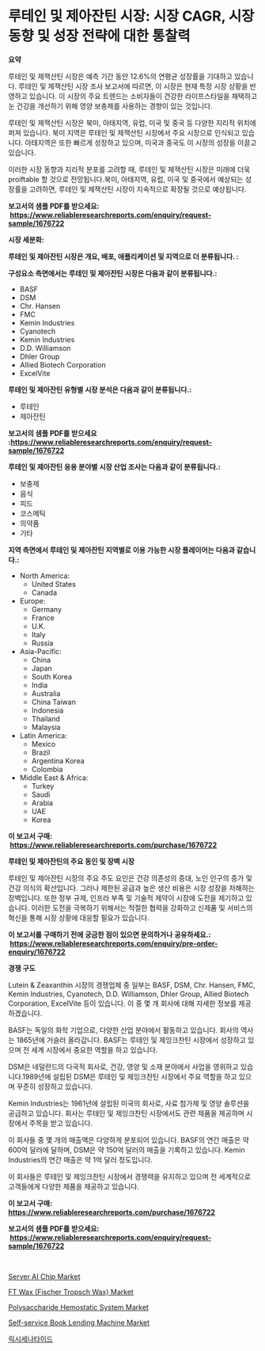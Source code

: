 <p><h1>루테인 및 제아잔틴 시장: 시장 CAGR, 시장 동향 및 성장 전략에 대한 통찰력</h1></p><p><strong>요약</strong></p>
<p><p>루테인 및 제잭산틴 시장은 예측 기간 동안 12.6%의 연평균 성장률을 기대하고 있습니다. 루테인 및 제잭산틴 시장 조사 보고서에 따르면, 이 시장은 현재 특정 시장 상황을 반영하고 있습니다. 이 시장의 주요 트렌드는 소비자들이 건강한 라이프스타일을 채택하고 눈 건강을 개선하기 위해 영양 보충제를 사용하는 경향이 있는 것입니다.</p><p>루테인 및 제잭산틴 시장은 북미, 아태지역, 유럽, 미국 및 중국 등 다양한 지리적 위치에 퍼져 있습니다. 북미 지역은 루테인 및 제잭산틴 시장에서 주요 시장으로 인식되고 있습니다. 아태지역은 또한 빠르게 성장하고 있으며, 미국과 중국도 이 시장의 성장을 이끌고 있습니다.</p><p>이러한 시장 동향과 지리적 분포를 고려할 때, 루테인 및 제잭산틴 시장은 미래에 더욱 proiftable 할 것으로 전망됩니다.북미, 아태지역, 유럽, 미국 및 중국에서 예상되는 성장률을 고려하면, 루테인 및 제잭산틴 시장이 지속적으로 확장될 것으로 예상됩니다.</p></p>
<p><strong>보고서의 샘플 PDF를 받으세요: &nbsp;<a href="https://www.reliableresearchreports.com/enquiry/request-sample/1676722">https://www.reliableresearchreports.com/enquiry/request-sample/1676722</a></strong></p>
<p><strong>시장 세분화:</strong></p>
<p><strong> 루테인 및 제아잔틴 시장은 개요, 배포, 애플리케이션 및 지역으로 더 분류됩니다. :</strong></p>
<p><strong>구성요소 측면에서는 루테인 및 제아잔틴 시장은 다음과 같이 분류됩니다.:</strong></p>
<p><ul><li>BASF</li><li>DSM</li><li>Chr. Hansen</li><li>FMC</li><li>Kemin Industries</li><li>Cyanotech</li><li>Kemin Industries</li><li>D.D. Williamson</li><li>Dhler Group</li><li>Allied Biotech Corporation</li><li>ExcelVite</li></ul></p>
<p><strong> 루테인 및 제아잔틴 유형별 시장 분석은 다음과 같이 분류됩니다.:</strong></p>
<p><ul><li>루테인</li><li>제아잔틴</li></ul></p>
<p><strong>보고서의 샘플 PDF를 받으세요 :<a href="https://www.reliableresearchreports.com/enquiry/request-sample/1676722">https://www.reliableresearchreports.com/enquiry/request-sample/1676722</a></strong></p>
<p><strong> 루테인 및 제아잔틴 응용 분야별 시장 산업 조사는 다음과 같이 분류됩니다.:</strong></p>
<p><ul><li>보충제</li><li>음식</li><li>피드</li><li>코스메틱</li><li>의약품</li><li>기타</li></ul></p>
<p><strong>지역 측면에서 루테인 및 제아잔틴 지역별로 이용 가능한 시장 플레이어는 다음과 같습니다.:</strong></p>
<p><ul>
    <li>
        North America:
        <ul>
            <li>United States</li>
            <li>Canada</li>
        </ul>
    </li>
    <li>
        Europe:
        <ul>
            <li>Germany</li>
            <li>France</li>
            <li>U.K.</li>
            <li>Italy</li>
            <li>Russia</li>
        </ul>
    </li>
    <li>
        Asia-Pacific:
        <ul>
            <li>China</li>
            <li>Japan</li>
            <li>South Korea</li>
            <li>India</li>
            <li>Australia</li>
            <li>China Taiwan</li>
            <li>Indonesia</li>
            <li>Thailand</li>
            <li>Malaysia</li>
        </ul>
    </li>
    <li>
        Latin America:
        <ul>
            <li>Mexico</li>
            <li>Brazil</li>
            <li>Argentina Korea</li>
            <li>Colombia</li>
        </ul>
    </li>
    <li>
        Middle East & Africa:
        <ul>
            <li>Turkey</li>
            <li>Saudi</li>
            <li>Arabia</li>
            <li>UAE</li>
            <li>Korea</li>
        </ul>
    </li>
    </ul></p>
<p><strong>이 보고서 구매: &nbsp;<a href="https://www.reliableresearchreports.com/purchase/1676722">https://www.reliableresearchreports.com/purchase/1676722</a></strong></p>
<p><strong>루테인 및 제아잔틴의 주요 동인 및 장벽 시장</strong></p>
<p><p>루테인 및 제아잔틴 시장의 주요 주도 요인은 건강 의존성의 증대, 노인 인구의 증가 및 건강 의식의 확산입니다. 그러나 제한된 공급과 높은 생산 비용은 시장 성장을 저해하는 장벽입니다. 또한 정부 규제, 인프라 부족 및 기술적 제약이 시장에 도전을 제기하고 있습니다. 이러한 도전을 극복하기 위해서는 적절한 협력을 강화하고 신제품 및 서비스의 혁신을 통해 시장 상황에 대응할 필요가 있습니다.</p></p>
<p><strong>이 보고서를 구매하기 전에 궁금한 점이 있으면 문의하거나 공유하세요.: &nbsp;<a href="https://www.reliableresearchreports.com/enquiry/pre-order-enquiry/1676722">https://www.reliableresearchreports.com/enquiry/pre-order-enquiry/1676722</a></strong></p>
<p><strong>경쟁 구도</strong></p>
<p><p>Lutein & Zeaxanthin 시장의 경쟁업체 중 일부는 BASF, DSM, Chr. Hansen, FMC, Kemin Industries, Cyanotech, D.D. Williamson, Dhler Group, Allied Biotech Corporation, ExcelVite 등이 있습니다. 이 중 몇 개 회사에 대해 자세한 정보를 제공하겠습니다.</p><p>BASF는 독일의 화학 기업으로, 다양한 산업 분야에서 활동하고 있습니다. 회사의 역사는 1865년에 거슬러 올라갑니다. BASF는 루테인 및 제잉크찬틴 시장에서 성장하고 있으며 전 세계 시장에서 중요한 역할을 하고 있습니다.</p><p>DSM은 네덜란드의 다국적 회사로, 건강, 영양 및 소재 분야에서 사업을 영위하고 있습니다.1989년에 설립된 DSM은 루테인 및 제잉크찬틴 시장에서 주요 역할을 하고 있으며 꾸준히 성장하고 있습니다.</p><p>Kemin Industries는 1961년에 설립된 미국의 회사로, 사료 첨가제 및 영양 솔루션을 공급하고 있습니다. 회사는 루테인 및 제잉크찬틴 시장에서도 관련 제품을 제공하며 시장에서 주목을 받고 있습니다.</p><p>이 회사들 중 몇 개의 매출액은 다양하게 분포되어 있습니다. BASF의 연간 매출은 약 600억 달러에 달하며, DSM은 약 150억 달러의 매출을 기록하고 있습니다. Kemin Industries의 연간 매출은 약 1억 달러 정도입니다.</p><p>이 회사들은 루테인 및 제잉크찬틴 시장에서 경쟁력을 유지하고 있으며 전 세계적으로 고객들에게 다양한 제품을 제공하고 있습니다.</p></p>
<p><strong>이 보고서 구매: &nbsp; <a href="https://www.reliableresearchreports.com/purchase/1676722">https://www.reliableresearchreports.com/purchase/1676722</a></strong></p>
<p><strong>보고서의 샘플 PDF를 받으세요: &nbsp;<a href="https://www.reliableresearchreports.com/enquiry/request-sample/1676722">https://www.reliableresearchreports.com/enquiry/request-sample/1676722</a></strong><strong></strong></p>
<p>&nbsp;</p>
<p><p><a href="https://view.publitas.com/reportprime-1/server-ai-chip-market-size-2024-2031-global-industrial-analysis-key-geographical-regions-market-share-top-key-players-product-types-and-forecast-research-report/">Server AI Chip Market</a></p><p><a href="https://github.com/WillieWoodard/Market-Research-Report-List-3/blob/main/ft-wax-fischer-tropsch-wax-market.md">FT Wax (Fischer Tropsch Wax) Market</a></p><p><a href="https://ivy-potential-64b.notion.site/Polysaccharide-Hemostatic-System-Market-with-the-goal-of-estimating-the-market-size-and-future-growt-3c0fa892efd14a168b7a2c79a5ff3b27">Polysaccharide Hemostatic System Market</a></p><p><a href="https://issuu.com/reportprime-2/docs/self-service-book-lending-machine-market-size-2030">Self-service Book Lending Machine Market</a></p><p><a href="https://github.com/plelbej847484502/Market-Research-Report-List-1/blob/main/8487529194226.md">릭시세나타이드</a></p></p>